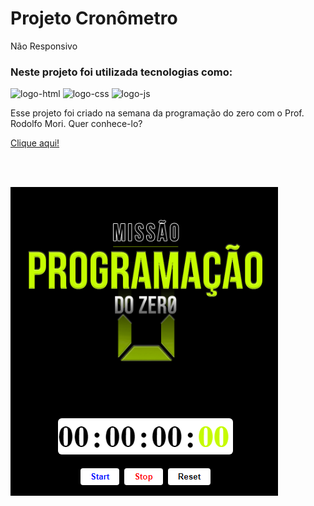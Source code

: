 <h1>Projeto Cronômetro</h1
<h2>Não Responsivo</h2>

<h3>Neste projeto foi utilizada tecnologias como:</h3>

<img src="https://img.shields.io/badge/HTML5-E34F26?style=for-the-badge&logo=html5&logoColor=white" alt="logo-html">
<img src="https://img.shields.io/badge/CSS3-1572B6?style=for-the-badge&logo=css3&logoColor=white" alt="logo-css">
<img src="https://img.shields.io/badge/JavaScript-F7DF1E?style=for-the-badge&logo=javascript&logoColor=black" alt="logo-js">

<p>Esse projeto foi criado na semana da programação do zero com o Prof. Rodolfo Mori. Quer conhece-lo?</p>
<a href="https://www.instagram.com/rodolfomorii/"> Clique aqui!

<br><br>

<img src="https://github.com/marcosvinicius1990/CRONOMETRO/blob/master/print.png?raw=true" />
